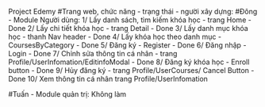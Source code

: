Project Edemy
#Trang web, chức năng - trạng thái - người xây dựng:
#Đông - Module Người dùng:
1/ Lấy danh sách, tìm kiếm khóa học - trang Home - Done
2/ Lấy chi tiết khóa học - trang Detail - Done
3/ Lấy danh mục khóa học - thanh Nav header - Done
4/ Lấy khóa học theo danh mục - CoursesByCategory - Done
5/ Đăng ký - Register - Done
6/ Đăng nhập - Login - Done
7/ Chỉnh sửa thông tin cá nhân - trang Profile/UserInfomation/EditinfoModal - Done
8/ Đăng ký khóa học - Enroll button - Done
9/ Hủy đăng ký - trang Profile/UserCourses/ Cancel Button - Done
10/ Xem thông tin cá nhân trang Profile/UserInfomation

#Tuấn - Module quản trị:
Không làm